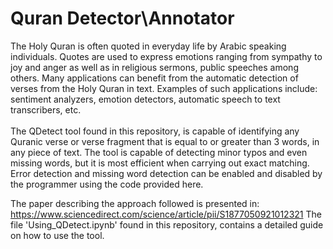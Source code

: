 # Quran Detector\Annotator 
The Holy Quran is often quoted in everyday life by Arabic speaking individuals. Quotes are used to express emotions ranging from sympathy to joy and anger as well as in religious sermons, public speeches among others. Many applications can benefit from the automatic detection of verses from the Holy Quran in text. Examples of such applications include: sentiment analyzers, emotion detectors, automatic speech to text transcribers, etc. <br> <br>
The QDetect tool found in this repository, is capable of identifying any Quranic verse or verse fragment that is equal to or greater than 3 words, in any piece of text. The tool is capable of detecting minor typos and even missing words, but it is most efficient when carrying out exact matching. Error detection and missing word detection can be enabled and disabled by the programmer using the code provided here.

The paper describing the approach followed is presented in:
https://www.sciencedirect.com/science/article/pii/S1877050921012321
The file 'Using_QDetect.ipynb' found in this repository, contains a detailed guide on how to use the tool. 
